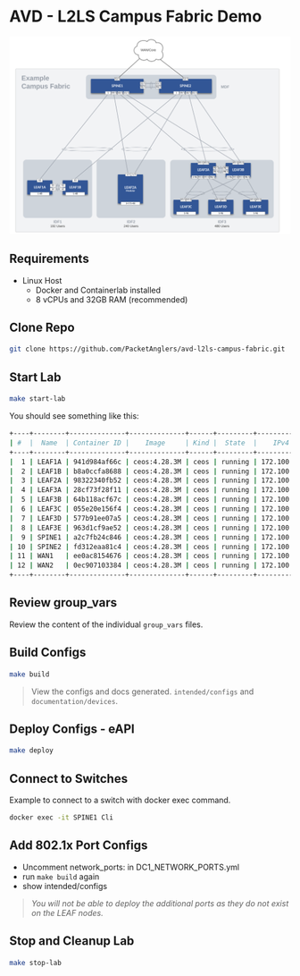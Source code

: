 # AVD - L2LS Campus Fabric Demo

![Figure: 1](images/campus_topo.svg)

## Requirements

- Linux Host
  - Docker and Containerlab installed
  - 8 vCPUs and 32GB RAM (recommended)

## Clone Repo

``` bash
git clone https://github.com/PacketAnglers/avd-l2ls-campus-fabric.git
```

## Start Lab

``` bash
make start-lab
```

You should see something like this:

``` bash
+----+--------+--------------+--------------+------+---------+--------------------+--------------+
| #  |  Name  | Container ID |    Image     | Kind |  State  |    IPv4 Address    | IPv6 Address |
+----+--------+--------------+--------------+------+---------+--------------------+--------------+
|  1 | LEAF1A | 941d984af66c | ceos:4.28.3M | ceos | running | 172.100.100.103/24 | N/A          |
|  2 | LEAF1B | b8a0ccfa8688 | ceos:4.28.3M | ceos | running | 172.100.100.104/24 | N/A          |
|  3 | LEAF2A | 98322340fb52 | ceos:4.28.3M | ceos | running | 172.100.100.105/24 | N/A          |
|  4 | LEAF3A | 28cf73f28f11 | ceos:4.28.3M | ceos | running | 172.100.100.106/24 | N/A          |
|  5 | LEAF3B | 64b118acf67c | ceos:4.28.3M | ceos | running | 172.100.100.107/24 | N/A          |
|  6 | LEAF3C | 055e20e156f4 | ceos:4.28.3M | ceos | running | 172.100.100.108/24 | N/A          |
|  7 | LEAF3D | 577b91ee07a5 | ceos:4.28.3M | ceos | running | 172.100.100.109/24 | N/A          |
|  8 | LEAF3E | 963d1cf9ae52 | ceos:4.28.3M | ceos | running | 172.100.100.110/24 | N/A          |
|  9 | SPINE1 | a2c7fb24c846 | ceos:4.28.3M | ceos | running | 172.100.100.101/24 | N/A          |
| 10 | SPINE2 | fd312eaa81c4 | ceos:4.28.3M | ceos | running | 172.100.100.102/24 | N/A          |
| 11 | WAN1   | ee0ac8154676 | ceos:4.28.3M | ceos | running | 172.100.100.111/24 | N/A          |
| 12 | WAN2   | 0ec907103384 | ceos:4.28.3M | ceos | running | 172.100.100.112/24 | N/A          |
+----+--------+--------------+--------------+------+---------+--------------------+--------------+
```

## Review group_vars

Review the content of the individual `group_vars` files.

## Build Configs

``` bash
make build
```

> View the configs and docs generated.  `intended/configs` and `documentation/devices`.

## Deploy Configs - eAPI

``` bash
make deploy
```

## Connect to Switches

Example to connect to a switch with docker exec command.

``` bash
docker exec -it SPINE1 Cli
```

## Add 802.1x Port Configs

- Uncomment network_ports: in DC1_NETWORK_PORTS.yml
- run `make build` again
- show intended/configs

> _You will not be able to deploy the additional ports as they do not exist on the LEAF nodes._

## Stop and Cleanup Lab

``` bash
make stop-lab
```
